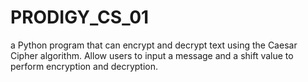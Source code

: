 # PRODIGY_CS_01
 a Python program that can encrypt and decrypt text using the Caesar Cipher algorithm. Allow users to input a message and a shift value to perform encryption and decryption.
